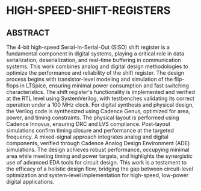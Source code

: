 # HIGH-SPEED-SHIFT-REGISTERS
## ABSTRACT
The 4-bit high-speed Serial-In-Serial-Out (SISO) shift register is a fundamental component in digital systems, playing a critical role in data serialization, deserialization, and real-time buffering in communication systems. This work combines analog and digital design methodologies to optimize the performance and reliability of the shift register. The design process begins with transistor-level modeling and simulation of the flip-flops in LTSpice, ensuring minimal power consumption and fast switching characteristics. The shift register's functionality is implemented and verified at the RTL level using SystemVerilog, with testbenches validating its correct operation under a 100 MHz clock. For digital synthesis and physical design, the Verilog code is synthesized using Cadence Genus, optimized for area, power, and timing constraints. The physical layout is performed using Cadence Innovus, ensuring DRC and LVS compliance. Post-layout simulations confirm timing closure and performance at the targeted frequency. A mixed-signal approach integrates analog and digital components, verified through Cadence Analog Design Environment (ADE) simulations. The design achieves robust performance, occupying minimal area while meeting timing and power targets, and highlights the synergistic use of advanced EDA tools for circuit design. This work is a testament to the efficacy of a holistic design flow, bridging the gap between circuit-level optimization and system-level implementation for high-speed, low-power digital applications.
